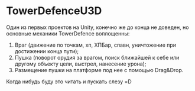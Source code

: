 # TowerDefenceU3D
Один из первых проектов на Unity, конечно же до конца не доведен, но основные механики TowerDefence воплощенны:
1. Враг (движение по точкам, хп, ХПБар, спавн, уничтожение при достижении конца пути);
2. Пушка (поворот орудия за врагом, поиск ближайшей к себе или другому объекту цели, выстрел, нанесение урона);
3. Размещение пушки на платформе под нее с помощью Drag&Drop.

Когда нибудь буду это читать и пускать слезу =D
